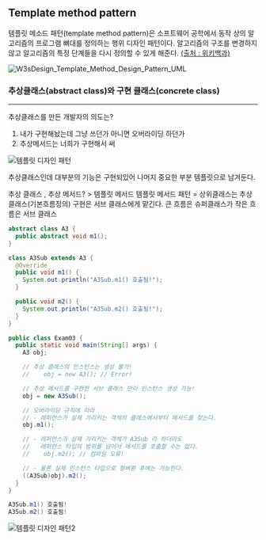 ## Template method pattern

템플릿 메소드 패턴(template method pattern)은 소프트웨어 공학에서 동작 상의 알고리즘의 프로그램 뼈대를 정의하는 행위 디자인 패턴이다. 알고리즘의 구조를 변경하지 않고 알고리즘의 특정 단계들을 다시 정의할 수 있게 해준다. [(출처 : 위키백과)](https://ko.wikipedia.org/wiki/%ED%85%9C%ED%94%8C%EB%A6%BF_%EB%A9%94%EC%86%8C%EB%93%9C_%ED%8C%A8%ED%84%B4)

![W3sDesign_Template_Method_Design_Pattern_UML](https://user-images.githubusercontent.com/86590036/128659432-2982ed55-4922-4da8-b0c7-22a9a1c84c33.jpg)

### 추상클래스(abstract class)와 구현 클래스(concrete class)

---

추상클래스를 만든 개발자의 의도는?

1. 내가 구현해놨는데 그냥 쓰던가 아니면 오버라이딩 하던가
2. 추상메서드는 너희가 구현해서 써

![템플릿 디자인 패턴](https://user-images.githubusercontent.com/86590036/128659511-a4dadb8f-317e-4613-84fe-89baa57e2002.jpg)

추상클래스인데 대부분의 기능은 구현되있어
나머지 중요한 부분 템플릿으로 남겨둔다.

추상 클래스 , 추상 메서드? > 템플릿 메서드
템플릿 메서드 패턴 = 상위클래스는 추상 클래스(기본흐름정의) 구현은 서브 클래스에게 맡긴다.
큰 흐름은 슈퍼클래스가 작은 흐름은 서브 클래스

```java
abstract class A3 {
  public abstract void m1();
}

class A3Sub extends A3 {
  @Override
  public void m1() {
    System.out.println("A3Sub.m1() 호출됨!");
  }

  public void m2() {
    System.out.println("A3Sub.m2() 호출됨!");
  }
}

public class Exam03 {
  public static void main(String[] args) {
    A3 obj;

    // 추상 클래스의 인스턴스는 생성 불가!
    //    obj = new A3(); // Error!

    // 추상 메서드를 구현한 서브 클래스 만이 인스턴스 생성 가능!
    obj = new A3Sub();

    // 오버라이딩 규칙에 따라
    // - 레퍼런스가 실제 가리키는 객체의 클래스에서부터 메서드를 찾는다.
    obj.m1();

    // - 레퍼런스가 실제 가리키는 객체가 A3Sub 라 하더라도
    //   레퍼런스 타입의 범위를 넘어서 메서드를 호출할 수는 없다.
    //    obj.m2(); // 컴파일 오류!

    // - 물론 실제 인스턴스 타입으로 형벼환 후에는 가능한다.
    ((A3Sub)obj).m2();
  }
}
```

```java
A3Sub.m1() 호출됨!
A3Sub.m2() 호출됨!
```

![템플릿 디자인 패턴2](https://user-images.githubusercontent.com/86590036/128659529-60ba9077-a2c4-46c6-85b6-8ca9c306d699.jpg)
